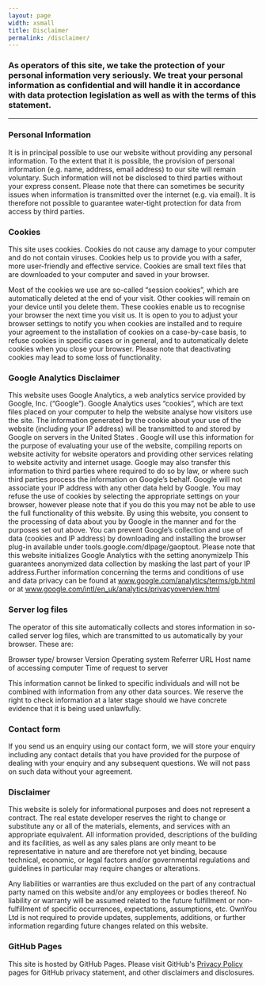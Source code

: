 ```yaml
---
layout: page
width: xsmall
title: Disclaimer
permalink: /disclaimer/
---
```


### As operators of this site, we take the protection of your personal information very seriously. We treat your personal information as confidential and will handle it in accordance with data protection legislation as well as with the terms of this statement.

---

### Personal Information

It is in principal possible to use our website without providing any personal information. To the extent that it is possible, the provision of personal information (e.g. name, address, email address) to our site will remain voluntary. Such information will not be disclosed to third parties without your express consent.
Please note that there can sometimes be security issues when information is transmitted over the internet (e.g. via email). It is therefore not possible to guarantee water-tight protection for data from access by third parties.

### Cookies

This site uses cookies. Cookies do not cause any damage to your computer and do not contain viruses. Cookies help us to provide you with a safer, more user-friendly and effective service. Cookies are small text files that are downloaded to your computer and saved in your browser.

Most of the cookies we use are so-called “session cookies”, which are automatically deleted at the end of your visit. Other cookies will remain on your device until you delete them. These cookies enable us to recognise your browser the next time you visit us.
It is open to you to adjust your browser settings to notify you when cookies are installed and to require your agreement to the installation of cookies on a case-by-case basis, to refuse cookies in specific cases or in general, and to automatically delete cookies when you close your browser. Please note that deactivating cookies may lead to some loss of functionality.

### Google Analytics Disclaimer

This website uses Google Analytics, a web analytics service provided by Google, Inc. (“Google”). Google Analytics uses “cookies”, which are text files placed on your computer to help the website analyse how visitors use the site. The information generated by the cookie about your use of the website (including your IP address) will be transmitted to and stored by Google on servers in the United States . Google will use this information for the purpose of evaluating your use of the website, compiling reports on website activity for website operators and providing other services relating to website activity and internet usage. Google may also transfer this information to third parties where required to do so by law, or where such third parties process the information on Google’s behalf. Google will not associate your IP address with any other data held by Google. You may refuse the use of cookies by selecting the appropriate settings on your browser, however please note that if you do this you may not be able to use the full functionality of this website. By using this website, you consent to the processing of data about you by Google in the manner and for the purposes set out above. You can prevent Google’s collection and use of data (cookies and IP address) by downloading and installing the browser plug-in available under tools.google.com/dlpage/gaoptout. Please note that this website initializes Google Analytics with the setting anonymizeIp This guarantees anonymized data collection by masking the last part of your IP address.Further information concerning the terms and conditions of use and data privacy can be found at www.google.com/analytics/terms/gb.html or at www.google.com/intl/en_uk/analytics/privacyoverview.html

### Server log files

The operator of this site automatically collects and stores information in so-called server log files, which are transmitted to us automatically by your browser. These are:

Browser type/ browser Version
Operating system
Referrer URL
Host name of accessing computer
Time of request to server

This information cannot be linked to specific individuals and will not be combined with information from any other data sources. We reserve the right to check information at a later stage should we have concrete evidence that it is being used unlawfully.

### Contact form

If you send us an enquiry using our contact form, we will store your enquiry including any contact details that you have provided for the purpose of dealing with your enquiry and any subsequent questions. We will not pass on such data without your agreement.

### Disclaimer

This website is solely for informational purposes and does
not represent a contract. The real estate developer reserves the right to change or substitute any or all of the materials, elements, and services with an appropriate equivalent. All information provided, descriptions of the building and its facilities, as well as any sales plans are only meant to be representative in nature and are therefore not yet binding, because technical, economic, or legal factors and/or governmental regulations and guidelines in particular may require changes or alterations.

Any liabilities or warranties are thus excluded on the part
of any contractual party named on this website and/or any
employees or bodies thereof. No liability or warranty will be assumed related to the future fulfillment or non-fulfillment of specific occurrences, expectations, assumptions, etc. OwnYou Ltd is not required to provide updates, supplements, additions, or further information regarding future changes related on this website.

### GitHub Pages

This site is hosted by GitHub Pages.
Please visit GitHub's [Privacy Policy](https://docs.github.com/en/site-policy/privacy-policies/github-privacy-statement) pages for GitHub privacy statement, and other disclaimers and disclosures.
